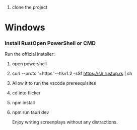 1. clone the project
# Windows
### Install RustOpen PowerShell or CMD

Run the official installer:

1. open powershell
2. curl --proto '=https' --tlsv1.2 -sSf https://sh.rustup.rs | sh
3. Allow it to run the vscode prereequisites
4. cd into flicker
5. npm install
6. npm run tauri dev

   Enjoy writing screenplays without any distractions. 
